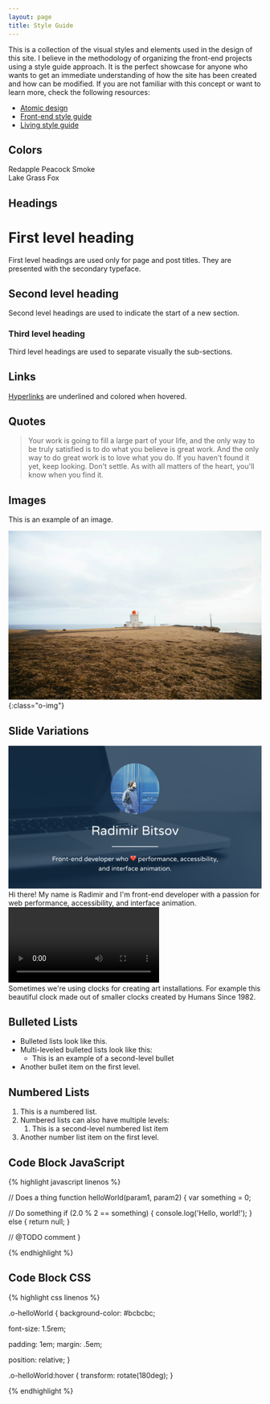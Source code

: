 ```yaml
---
layout: page
title: Style Guide
---
```



This is a collection of the visual styles and elements used in the design of this site.
I believe in the methodology of organizing the front-end projects using a
style guide approach. It is the perfect showcase for anyone who wants to get an immediate
understanding of how the site has been created and how can be modified.
If you are not familiar with this concept or want to learn more, check the following resources:

- [Atomic design](http://bradfrost.com/blog/post/atomic-web-design/)
- [Front-end style guide](http://www.maban.co.uk/projects/front-end-style-guides/)
- [Living style guide](https://www.smashingmagazine.com/2015/04/an-in-depth-overview-of-living-style-guide-tools/)

## Colors

<div class="u-displayFlex u-justifyContentBetween u-marginBottomNormal">
	<span class="o-color-preview o-color-preview--redapple">Redapple</span>
	<span class="o-color-preview o-color-preview--peacock">Peacock</span>
	<span class="o-color-preview o-color-preview--smoke">Smoke</span>
</div>
<div class="u-displayFlex u-justifyContentBetween">
	<span class="o-color-preview o-color-preview--lake">Lake</span>
	<span class="o-color-preview o-color-preview--grass">Grass</span>
	<span class="o-color-preview o-color-preview--fox">Fox</span>
</div>


## Headings

# First level heading

First level headings are used only for page and post titles.
They are presented with the secondary typeface.


## Second level heading

Second level headings are used to indicate the start of a new section.


### Third level heading

Third level headings are used to separate visually the sub-sections.


## Links

[Hyperlinks](/styleguide) are underlined and colored when hovered.


## Quotes

> Your work is going to fill a large part of your life, and the only way to be truly satisfied is
to do what you believe is great work. And the only way to do great work is to love what you do.
If you haven't found it yet, keep looking. Don't settle.
As with all matters of the heart, you'll know when you find it.


## Images

This is an example of an image.

![Coast](/uploads/2017/01/coast.jpg){:class="o-img"}


## Slide Variations

<article class="c-slide">
	<picture class="c-slide__image">
		<source type="image/webp" srcset="/uploads/2017/06/images.002.webp">
		<img src="/uploads/2017/06/images.002.jpg">
	</picture>
	<div class="c-slide__annotations">
		Hi there! My name is Radimir and I'm front-end developer with a passion for
		web performance, accessibility, and interface animation.
	</div>
</article>

<article class="c-slide">
	<video class="c-slide__image" controls preload="metadata" src="/uploads/2017/06/videos.001.mp4">
		Sorry, your browser doesn't support embedded videos. Try
		<a href="/uploads/2017/06/videos.001.mp4">downloading it</a>
		instead.
	</video>
	<div class="c-slide__annotations">
		Sometimes we're using clocks for creating art installations. For example this beautiful
		clock made out of smaller clocks created by Humans Since 1982.
	</div>
</article>

## Bulleted Lists

- Bulleted lists look like this.
- Multi-leveled bulleted lists look like this:
	- This is an example of a second-level bullet
- Another bullet item on the first level.


## Numbered Lists

1. This is a numbered list.
2. Numbered lists can also have multiple levels:
	1. This is a second-level numbered list item
3. Another number list item on the first level.


## Code Block JavaScript

{% highlight javascript linenos %}

// Does a thing
function helloWorld(param1, param2) {
  var something = 0;

  // Do something
  if (2.0 % 2 == something) {
    console.log('Hello, world!');
  } else {
    return null;
  }

  // @TODO comment
}

{% endhighlight %}


## Code Block CSS

{% highlight css linenos %}

.o-helloWorld {
  background-color: #bcbcbc;

  font-size: 1.5rem;

  padding: 1em;
  margin: .5em;

  position: relative;
}

.o-helloWorld:hover {
  transform: rotate(180deg);
}

{% endhighlight %}
